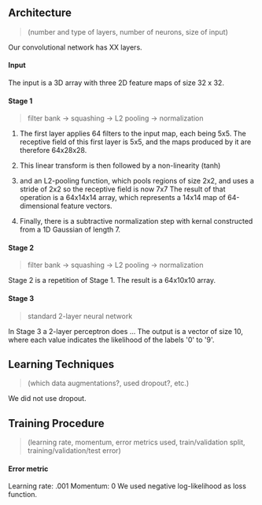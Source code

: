 ## Architecture
> (number and type of layers, number of neurons, size of input)

Our convolutional network has XX layers.

#### Input
The input is a 3D array with three 2D feature maps of size 32 x 32.

#### Stage 1
> filter bank -> squashing -> L2 pooling -> normalization

1. The first layer applies 64 filters to the input map, each being 5x5.
The receptive field of this first layer is 5x5, and the maps produced by it are therefore 64x28x28.

2. This linear transform is then followed by a non-linearity (tanh)

3. and an L2-pooling function, which pools regions of size 2x2, and uses a stride of 2x2 so the receptive field is now 7x7 The result of that operation is a 64x14x14 array, which represents a 14x14 map of 64-dimensional feature vectors.

4. Finally, there is a subtractive normalization step with kernal constructed from a 1D Gaussian of length 7.

#### Stage 2
> filter bank -> squashing -> L2 pooling -> normalization

Stage 2 is a repetition of Stage 1.
The result is a 64x10x10 array.

#### Stage 3
> standard 2-layer neural network

In Stage 3 a 2-layer perceptron does ...
The output is a vector of size 10, where each value indicates the likelihood of the labels '0' to '9'.


## Learning Techniques
> (which data augmentations?, used dropout?, etc.)

We did not use dropout.


## Training Procedure
> (learning rate, momentum, error metrics used, train/validation split, training/validation/test error)

#### Error metric
Learning rate: .001
Momentum: 0
We used negative log-likelihood as loss function.
